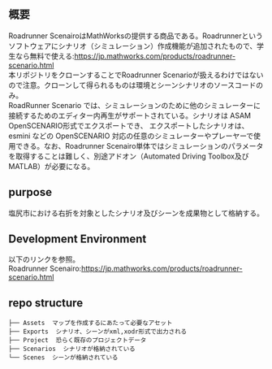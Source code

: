 ## 概要
Roadrunner ScenairoはMathWorksの提供する商品である。Roadrunnerというソフトウェアにシナリオ（シミュレーション）作成機能が追加されたもので、学生なら無料で使える:https://jp.mathworks.com/products/roadrunner-scenario.html  
本リポジトリをクローンすることでRoadrunner Scenarioが扱えるわけではないので注意。クローンして得られるものは環境とシーンシナリオのソースコードのみ。  
RoadRunner Scenario では、シミュレーションのために他のシミュレーターに接続するためのエディター内再生がサポートされている。シナリオは ASAM OpenSCENARIO形式でエクスポートでき、
エクスポートしたシナリオは、esmini などの OpenSCENARIO 対応の任意のシミュレーターやプレーヤーで使用できる。なお、Roadrunner Scenairo単体ではシミュレーションのパラメータを取得することは難しく、別途アドオン（Automated Driving Toolbox及びMATLAB）が必要になる。

## purpose
塩尻市における右折を対象としたシナリオ及びシーンを成果物として格納する。  

## Development Environment
以下のリンクを参照。  
Roadrunner Scenairo:https://jp.mathworks.com/products/roadrunner-scenario.html  

## repo structure
```
├── Assets  マップを作成するにあたって必要なアセット
├── Exports  シナリオ、シーンがxml,xodr形式で出力される
├── Project  恐らく既存のプロジェクトデータ
├── Scenarios  シナリオが格納されている
└── Scenes  シーンが格納されている
```
